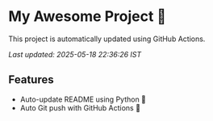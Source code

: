 # My Awesome Project 🚀

This project is automatically updated using GitHub Actions.

_Last updated: 2025-05-18 22:36:26 IST_

## Features
- Auto-update README using Python 🐍
- Auto Git push with GitHub Actions 🤖
